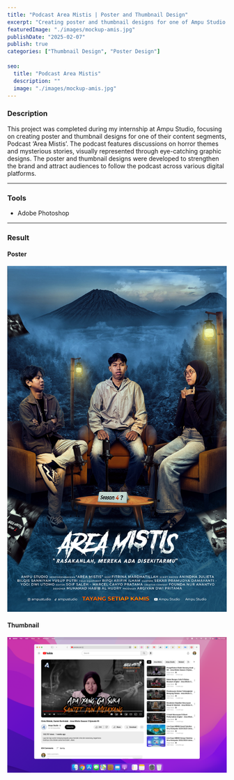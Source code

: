 ```yaml
---
title: "Podcast Area Mistis | Poster and Thumbnail Design"
excerpt: "Creating poster and thumbnail designs for one of Ampu Studio content, Podcast ‘Area Mistis’..."
featuredImage: "./images/mockup-amis.jpg"
publishDate: "2025-02-07"
publish: true
categories: ["Thumbnail Design", "Poster Design"]

seo:
  title: "Podcast Area Mistis"
  description: ""
  image: "./images/mockup-amis.jpg"
---
```


### Description
This project was completed during my internship at Ampu Studio, focusing on creating poster and thumbnail designs for one of their content segments, Podcast ‘Area Mistis’. The podcast features discussions on horror themes and mysterious stories, visually represented through eye-catching graphic designs. The poster and thumbnail designs were developed to strengthen the brand and attract audiences to follow the podcast across various digital platforms.

---

### Tools
- Adobe Photoshop

---

### Result
#### Poster
![Area Mistis Poster](./images/area-mistis-poster.jpg)

#### Thumbnail
![Area Mistis Thumbnail](./images/area-mistis-thmbnl.png)
